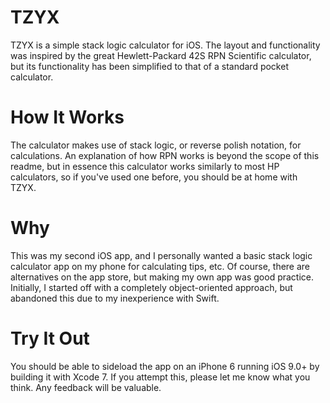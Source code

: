# TZYX

TZYX is a simple stack logic calculator for iOS. The layout and functionality was inspired by the great Hewlett-Packard 42S RPN Scientific calculator, but its functionality has been simplified to that of a standard pocket calculator.

# How It Works

The calculator makes use of stack logic, or reverse polish notation, for calculations. An explanation of how RPN works is beyond the scope of this readme, but in essence this calculator works similarly to most HP calculators, so if you've used one before, you should be at home with TZYX.

# Why

This was my second iOS app, and I personally wanted a basic stack logic calculator app on my phone for calculating tips, etc. Of course, there are alternatives on the app store, but making my own app was good practice. Initially, I started off with a completely object-oriented approach, but abandoned this due to my inexperience with Swift.

# Try It Out

You should be able to sideload the app on an iPhone 6 running iOS 9.0+ by building it with Xcode 7. If you attempt this, please let me know what you think. Any feedback will be valuable.
